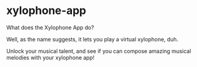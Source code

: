 # xylophone-app

What does the Xylophone App do?

Well, as the name suggests, it lets you play a virtual xylophone, duh.

Unlock your musical talent, and see if you can compose amazing musical melodies with your xylophone app!
